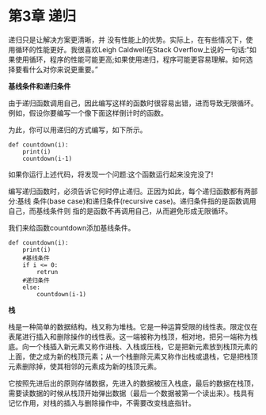 # 第3章 递归

递归只是让解决方案更清晰，并 没有性能上的优势。实际上，在有些情况下，使用循环的性能更好。我很喜欢Leigh Caldwell在Stack Overflow上说的一句话:“如果使用循环，程序的性能可能更高;如果使用递归，程序可能更容易理解。如何选择要看什么对你来说更重要。”

**基线条件和递归条件**

由于递归函数调用自己，因此编写这样的函数时很容易出错，进而导致无限循环。例如，假设你要编写一个像下面这样倒计时的函数。

为此，你可以用递归的方式编写，如下所示。

```
def countdown(i):
    print(i)
    countdown(i-1)
```

如果你运行上述代码，将发现一个问题:这个函数运行起来没完没了!

编写递归函数时，必须告诉它何时停止递归。正因为如此，每个递归函数都有两部分:基线 条件(base case)和递归条件(recursive case)。递归条件指的是函数调用自己，而基线条件则 指的是函数不再调用自己，从而避免形成无限循环。

我们来给函数countdown添加基线条件。

```
def countdown(i):
    print(i)
    #基线条件
    if i <= 0:
        retrun
    #递归条件
    else:
        countdown(i-1)
```

**栈**

栈是一种简单的数据结构。栈又称为堆栈。它是一种运算受限的线性表。限定仅在表尾进行插入和删除操作的线性表。这一端被称为栈顶，相对地，把另一端称为栈底。向一个栈插入新元素又称作进栈、入栈或压栈，它是把新元素放到栈顶元素的上面，使之成为新的栈顶元素；从一个栈删除元素又称作出栈或退栈，它是把栈顶元素删除掉，使其相邻的元素成为新的栈顶元素。

它按照先进后出的原则存储数据，先进入的数据被压入栈底，最后的数据在栈顶，需要读数据的时候从栈顶开始弹出数据（最后一个数据被第一个读出来）。栈具有记忆作用，对栈的插入与删除操作中，不需要改变栈底指针。



